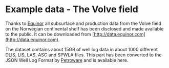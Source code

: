 # Example data - The Volve field

Thanks to [Equinor](http://equinor.com) all subsurface and production data from the
Volve field on the Norwegian continental shelf has been disclosed and made available
to the public. It can be downloaded from [http://data.equinor.com](http://data.equinor.com).

The dataset contains about 15GB of well log data in about 1000 different
DLIS, LIS, LAS, ASC and SPWLA files. This part has been converted to the
JSON Well Log Format by [Petroware](https://petroware.no) and is available here.



